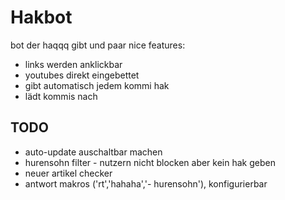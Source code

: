 # Hakbot

bot der haqqq gibt und paar nice features:

- links werden anklickbar
- youtubes direkt eingebettet
- gibt automatisch jedem kommi hak
- lädt kommis nach

## TODO

- auto-update auschaltbar machen
- hurensohn filter - nutzern nicht blocken aber kein hak geben
- neuer artikel checker
- antwort makros ('rt','hahaha','- hurensohn'), konfigurierbar
